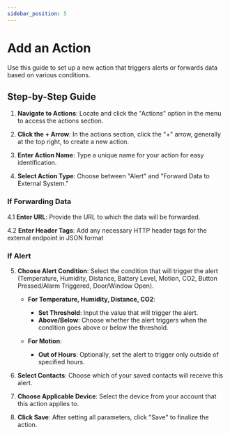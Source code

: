 ```yaml
---
sidebar_position: 5
---
```


# Add an Action

Use this guide to set up a new action that triggers alerts or forwards data based on various conditions.

## Step-by-Step Guide

1. **Navigate to Actions**: Locate and click the "Actions" option in the menu to access the actions section.

2. **Click the + Arrow**: In the actions section, click the "+" arrow, generally at the top right, to create a new action.

3. **Enter Action Name**: Type a unique name for your action for easy identification.

4. **Select Action Type**: Choose between "Alert" and "Forward Data to External System."

### If Forwarding Data

4.1 **Enter URL**: Provide the URL to which the data will be forwarded.

4.2 **Enter Header Tags**: Add any necessary HTTP header tags for the external endpoint in JSON format

### If Alert

5. **Choose Alert Condition**: Select the condition that will trigger the alert (Temperature, Humidity, Distance, Battery Level, Motion, CO2, Button Pressed/Alarm Triggered, Door/Window Open).

   - **For Temperature, Humidity, Distance, CO2**:

     - **Set Threshold**: Input the value that will trigger the alert.
     - **Above/Below**: Choose whether the alert triggers when the condition goes above or below the threshold.

   - **For Motion**:
     - **Out of Hours**: Optionally, set the alert to trigger only outside of specified hours.

6. **Select Contacts**: Choose which of your saved contacts will receive this alert.

7. **Choose Applicable Device**: Select the device from your account that this action applies to.

8. **Click Save**: After setting all parameters, click "Save" to finalize the action.
